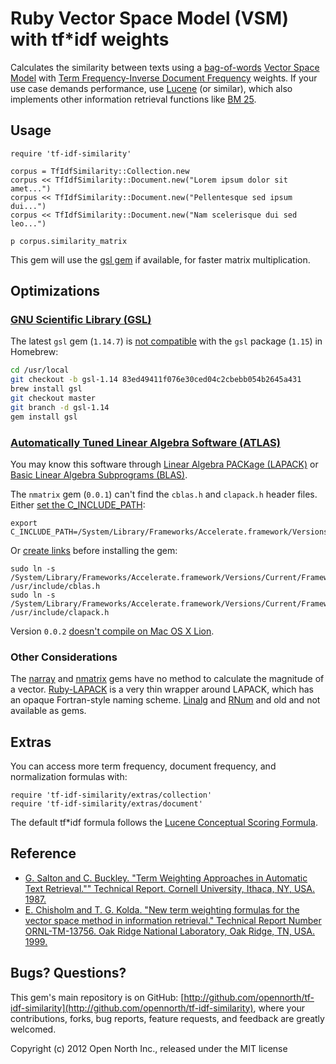 # Ruby Vector Space Model (VSM) with tf*idf weights

Calculates the similarity between texts using a [bag-of-words](http://en.wikipedia.org/wiki/Bag_of_words_model) [Vector Space Model](http://en.wikipedia.org/wiki/Vector_space_model) with [Term Frequency-Inverse Document Frequency](http://en.wikipedia.org/wiki/Tf*idf) weights. If your use case demands performance, use [Lucene](http://lucene.apache.org/core/) (or similar), which also implements other information retrieval functions like [BM 25](http://en.wikipedia.org/wiki/Okapi_BM25).

## Usage

    require 'tf-idf-similarity'

    corpus = TfIdfSimilarity::Collection.new
    corpus << TfIdfSimilarity::Document.new("Lorem ipsum dolor sit amet...")
    corpus << TfIdfSimilarity::Document.new("Pellentesque sed ipsum dui...")
    corpus << TfIdfSimilarity::Document.new("Nam scelerisque dui sed leo...")

    p corpus.similarity_matrix

This gem will use the [gsl gem](http://rb-gsl.rubyforge.org/) if available, for faster matrix multiplication.

## Optimizations

### [GNU Scientific Library (GSL)](http://www.gnu.org/software/gsl/)

The latest `gsl` gem (`1.14.7`) is [not compatible](http://bretthard.in/2012/03/getting-related_posts-lsi-and-gsl-to-work-in-jekyll/) with the `gsl` package (`1.15`) in Homebrew:

```sh
cd /usr/local
git checkout -b gsl-1.14 83ed49411f076e30ced04c2cbebb054b2645a431
brew install gsl
git checkout master
git branch -d gsl-1.14
gem install gsl
```

### [Automatically Tuned Linear Algebra Software (ATLAS)](http://math-atlas.sourceforge.net/)

You may know this software through [Linear Algebra PACKage (LAPACK)](http://www.netlib.org/lapack/) or [Basic Linear Algebra Subprograms (BLAS)](http://www.netlib.org/blas/).

The `nmatrix` gem (`0.0.1`) can't find the `cblas.h` and `clapack.h` header files. Either [set the C_INCLUDE_PATH](https://github.com/SciRuby/nmatrix#synopsis):

    export C_INCLUDE_PATH=/System/Library/Frameworks/Accelerate.framework/Versions/Current/Frameworks/vecLib.framework/Versions/Current/Headers/

Or [create links](https://github.com/SciRuby/nmatrix/issues/21) before installing the gem:

    sudo ln -s /System/Library/Frameworks/Accelerate.framework/Versions/Current/Frameworks/vecLib.framework/Versions/Current/Headers/cblas.h /usr/include/cblas.h
    sudo ln -s /System/Library/Frameworks/Accelerate.framework/Versions/Current/Frameworks/vecLib.framework/Versions/Current/Headers/clapack.h /usr/include/clapack.h

Version `0.0.2` [doesn't compile on Mac OS X Lion](https://github.com/SciRuby/nmatrix/issues/34).

### Other Considerations

The [narray](http://narray.rubyforge.org/) and [nmatrix](http://sciruby.com/nmatrix/) gems have no method to calculate the magnitude of a vector. [Ruby-LAPACK](http://ruby.gfd-dennou.org/products/ruby-lapack/) is a very thin wrapper around LAPACK, which has an opaque Fortran-style naming scheme. [Linalg](https://github.com/quix/linalg) and [RNum](http://rnum.rubyforge.org/) and old and not available as gems.

## Extras

You can access more term frequency, document frequency, and normalization formulas with:

    require 'tf-idf-similarity/extras/collection'
    require 'tf-idf-similarity/extras/document'

The default tf*idf formula follows the [Lucene Conceptual Scoring Formula](http://lucene.apache.org/core/4_0_0-BETA/core/org/apache/lucene/search/similarities/TFIDFSimilarity.html).

## Reference

* [G. Salton and C. Buckley. "Term Weighting Approaches in Automatic Text Retrieval."" Technical Report. Cornell University, Ithaca, NY, USA. 1987.](http://www.cs.odu.edu/~jbollen/IR04/readings/article1-29-03.pdf)
* [E. Chisholm and T. G. Kolda. "New term weighting formulas for the vector space method in information retrieval." Technical Report Number ORNL-TM-13756. Oak Ridge National Laboratory, Oak Ridge, TN, USA. 1999.](http://www.sandia.gov/~tgkolda/pubs/bibtgkfiles/ornl-tm-13756.pdf)

## Bugs? Questions?

This gem's main repository is on GitHub: [http://github.com/opennorth/tf-idf-similarity](http://github.com/opennorth/tf-idf-similarity), where your contributions, forks, bug reports, feature requests, and feedback are greatly welcomed.

Copyright (c) 2012 Open North Inc., released under the MIT license
